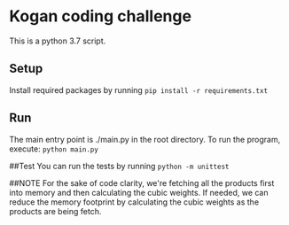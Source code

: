 # Kogan coding challenge

This is a python 3.7 script.

## Setup
Install required packages by running 
`pip install -r requirements.txt`


## Run 
The main entry point is ./main.py in the root directory.
To run the program, execute:
`python main.py`


##Test
You can run the tests by running `python -m unittest`


##NOTE
For the sake of code clarity, we're fetching all the products first
into memory and then calculating the cubic weights. If needed, 
we can reduce the memory footprint by calculating the cubic weights
as the products are being fetch.
 